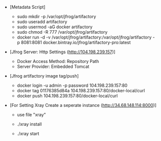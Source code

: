 - [Metadata Script]
    - sudo mkdir -p /var/opt/jfrog/artifactory
    - sudo useradd artifactory
    - sudo usermod -aG docker artifactory
    - sudo chmod -R 777 /var/opt/jfrog/artifactory
    - docker run -d -v /var/opt/jfrog/artifactory:/var/opt/jfrog/artifactory -p 8081:8081 docker.bintray.io/jfrog/artifactory-pro:latest

- [Jfrog Server: Http Settings (http://104.198.239.157)]
    - Docker Access Method: Repository Path
    - Server Provider: Embedded Tomcat

- [Jfrog artifactory image tag/push]
    - docker login -u admin -p password 104.198.239.157:80
    - docker tag 01176385d84a 104.198.239.157:80/docker-local/curl
    - docker push 104.198.239.157:80/docker-local/curl


- [For Setting Xray Create a seperate instance (http://34.68.148.114:8000)]
    - use file "xray"
    
    - ./xray install
    - ./xray start

